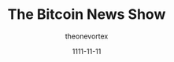 ---
layout: media
title: The Bitcoin News Show
date: 1111-11-11
categories: ['Podcasts']
author: ['theonevortex']
excerpt: A weekly round table show airing live every Sun @ 12pm PST featuring new panelists each week discussing the latest bitcoin news.
external_url: https://www.youtube.com/watch?v=Dbq5twRoDxk&list=PLXebE1eEMGOQRM4QLzi1xSHez_wyqQVQi&index=1
---